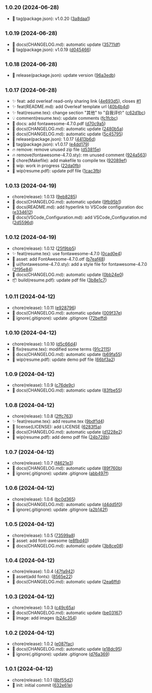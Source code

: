 ## <small>1.0.20 (2024-06-28)</small>

* 🔖 tag(package.json): v1.0.20 ([3a8daa1](https://github.com/M0rtzz/zzu-resume-template/commit/3a8daa1))



## <small>1.0.19 (2024-06-28)</small>

* 📝 docs(CHANGELOG.md): automatic update ([35711df](https://github.com/M0rtzz/zzu-resume-template/commit/35711df))
* 🔖 tag(package.json): v1.0.19 ([d045466](https://github.com/M0rtzz/zzu-resume-template/commit/d045466))



## <small>1.0.18 (2024-06-28)</small>

* 🔖 release(package.json): update version ([96a3edb](https://github.com/M0rtzz/zzu-resume-template/commit/96a3edb))



## <small>1.0.17 (2024-06-28)</small>

* ✨ feat: add overleaf read-only sharing link ([4e693d5](https://github.com/M0rtzz/zzu-resume-template/commit/4e693d5)), closes [#1](https://github.com/M0rtzz/zzu-resume-template/issues/1)
* ✨ feat(README.md): add Overleaf template url ([40b4b4d](https://github.com/M0rtzz/zzu-resume-template/commit/40b4b4d))
* ✨ feat(resume.tex): change section "其他" to "自我评价" ([c62d1bc](https://github.com/M0rtzz/zzu-resume-template/commit/c62d1bc))
* 💡 comment(resume.tex): update comments ([fc1fcbc](https://github.com/M0rtzz/zzu-resume-template/commit/fc1fcbc))
* 📝 docs: add fontawesome-4.7.0.pdf ([d70c9a5](https://github.com/M0rtzz/zzu-resume-template/commit/d70c9a5))
* 📝 docs(CHANGELOG.md): automatic update ([2480b5a](https://github.com/M0rtzz/zzu-resume-template/commit/2480b5a))
* 📝 docs(CHANGELOG.md): automatic update ([5c45795](https://github.com/M0rtzz/zzu-resume-template/commit/5c45795))
* 🔖 release(package.json): 1.0.17 ([4413b6d](https://github.com/M0rtzz/zzu-resume-template/commit/4413b6d))
* 🔖 tag(package.json): v1.0.17 ([e4dd179](https://github.com/M0rtzz/zzu-resume-template/commit/e4dd179))
* 🔥 remove: remove unused zip file ([d53815e](https://github.com/M0rtzz/zzu-resume-template/commit/d53815e))
* 🔥 remove(fontawesome-4.7.0.sty): rm unused comment ([924a563](https://github.com/M0rtzz/zzu-resume-template/commit/924a563))
* 🤖 chore(Makefile): add makefile to compile tex ([92089ef](https://github.com/M0rtzz/zzu-resume-template/commit/92089ef))
* 🚧 wip: work in progress ([22da0fb](https://github.com/M0rtzz/zzu-resume-template/commit/22da0fb))
* 🚧 wip(resume.pdf): update pdf file ([1cac3fb](https://github.com/M0rtzz/zzu-resume-template/commit/1cac3fb))



## <small>1.0.13 (2024-04-19)</small>

* chore(release): 1.0.13 ([9eb8285](https://github.com/M0rtzz/zzu-resume-template/commit/9eb8285))
* 📝 docs(CHANGELOG.md): automatic update ([9fb95b1](https://github.com/M0rtzz/zzu-resume-template/commit/9fb95b1))
* 📝 docs(README.md): add hyperlink to VSCode configuration doc ([e334612](https://github.com/M0rtzz/zzu-resume-template/commit/e334612))
* 📝 docs(VSCode_Configuration.md): add VSCode_Configuration.md ([2d5596d](https://github.com/M0rtzz/zzu-resume-template/commit/2d5596d))



## <small>1.0.12 (2024-04-19)</small>

* chore(release): 1.0.12 ([25f9bb5](https://github.com/M0rtzz/zzu-resume-template/commit/25f9bb5))
* ✨ feat(resume.tex): use fontawesome-4.7.0 ([0cad0e4](https://github.com/M0rtzz/zzu-resume-template/commit/0cad0e4))
* 🍱 asset: add FontAwesome-4.7.0.otf ([b7eaf48](https://github.com/M0rtzz/zzu-resume-template/commit/b7eaf48))
* 💄 ui(fontawesome-4.7.0.sty): add a style file for fontawesome-4.7.0 ([2f95e84](https://github.com/M0rtzz/zzu-resume-template/commit/2f95e84))
* 📝 docs(CHANGELOG.md): automatic update ([0bb24e0](https://github.com/M0rtzz/zzu-resume-template/commit/0bb24e0))
* 📦 build(resume.pdf): update pdf file ([3b8e1c7](https://github.com/M0rtzz/zzu-resume-template/commit/3b8e1c7))



## <small>1.0.11 (2024-04-12)</small>

* chore(release): 1.0.11 ([e928796](https://github.com/M0rtzz/zzu-resume-template/commit/e928796))
* 📝 docs(CHANGELOG.md): automatic update ([009f37e](https://github.com/M0rtzz/zzu-resume-template/commit/009f37e))
* 🙈 ignore(.gitignore): update .gitignore ([72beffd](https://github.com/M0rtzz/zzu-resume-template/commit/72beffd))



## <small>1.0.10 (2024-04-12)</small>

* chore(release): 1.0.10 ([d5c66d4](https://github.com/M0rtzz/zzu-resume-template/commit/d5c66d4))
* 🐛 fix(resume.tex): modified some terms ([91c2115](https://github.com/M0rtzz/zzu-resume-template/commit/91c2115))
* 📝 docs(CHANGELOG.md): automatic update ([b69fa55](https://github.com/M0rtzz/zzu-resume-template/commit/b69fa55))
* 🚧 wip(resume.pdf): update demo pdf file ([66bf3a2](https://github.com/M0rtzz/zzu-resume-template/commit/66bf3a2))



## <small>1.0.9 (2024-04-12)</small>

* chore(release): 1.0.9 ([c76de9c](https://github.com/M0rtzz/zzu-resume-template/commit/c76de9c))
* 📝 docs(CHANGELOG.md): automatic update ([83fbe55](https://github.com/M0rtzz/zzu-resume-template/commit/83fbe55))



## <small>1.0.8 (2024-04-12)</small>

* chore(release): 1.0.8 ([2ffc763](https://github.com/M0rtzz/zzu-resume-template/commit/2ffc763))
* ✨ feat(resume.tex): add resume.tex ([9bdf1d4](https://github.com/M0rtzz/zzu-resume-template/commit/9bdf1d4))
* 📄 license(LICENSE): add LICENSE ([6283f5a](https://github.com/M0rtzz/zzu-resume-template/commit/6283f5a))
* 📝 docs(CHANGELOG.md): automatic update ([d1228e2](https://github.com/M0rtzz/zzu-resume-template/commit/d1228e2))
* 🚧 wip(resume.pdf): add demo pdf file ([24b728b](https://github.com/M0rtzz/zzu-resume-template/commit/24b728b))



## <small>1.0.7 (2024-04-12)</small>

* chore(release): 1.0.7 ([f4621e3](https://github.com/M0rtzz/zzu-resume-template/commit/f4621e3))
* 📝 docs(CHANGELOG.md): automatic update ([89f760b](https://github.com/M0rtzz/zzu-resume-template/commit/89f760b))
* 🙈 ignore(.gitignore): update .gitignore ([abb497f](https://github.com/M0rtzz/zzu-resume-template/commit/abb497f))



## <small>1.0.6 (2024-04-12)</small>

* chore(release): 1.0.6 ([bc0d365](https://github.com/M0rtzz/zzu-resume-template/commit/bc0d365))
* 📝 docs(CHANGELOG.md): automatic update ([d4dd5f0](https://github.com/M0rtzz/zzu-resume-template/commit/d4dd5f0))
* 🙈 ignore(.gitignore): update .gitignore ([a2b142f](https://github.com/M0rtzz/zzu-resume-template/commit/a2b142f))



## <small>1.0.5 (2024-04-12)</small>

* chore(release): 1.0.5 ([73599a8](https://github.com/M0rtzz/zzu-resume-template/commit/73599a8))
* 🍱 asset: add font-awesome ([e8fbd40](https://github.com/M0rtzz/zzu-resume-template/commit/e8fbd40))
* 📝 docs(CHANGELOG.md): automatic update ([3b8ce08](https://github.com/M0rtzz/zzu-resume-template/commit/3b8ce08))



## <small>1.0.4 (2024-04-12)</small>

* chore(release): 1.0.4 ([47fa942](https://github.com/M0rtzz/zzu-resume-template/commit/47fa942))
* 🍱 asset(add fonts): ([8565e22](https://github.com/M0rtzz/zzu-resume-template/commit/8565e22))
* 📝 docs(CHANGELOG.md): automatic update ([2ea6ffd](https://github.com/M0rtzz/zzu-resume-template/commit/2ea6ffd))



## <small>1.0.3 (2024-04-12)</small>

* chore(release): 1.0.3 ([c49c65a](https://github.com/M0rtzz/zzu-resume-template/commit/c49c65a))
* 📝 docs(CHANGELOG.md): automatic update ([be03167](https://github.com/M0rtzz/zzu-resume-template/commit/be03167))
* 📸 image: add images ([b24c354](https://github.com/M0rtzz/zzu-resume-template/commit/b24c354))



## <small>1.0.2 (2024-04-12)</small>

* chore(release): 1.0.2 ([e087fac](https://github.com/M0rtzz/zzu-resume-template/commit/e087fac))
* 📝 docs(CHANGELOG.md): automatic update ([e18dc95](https://github.com/M0rtzz/zzu-resume-template/commit/e18dc95))
* 🙈 ignore(.gitignore): update .gitignore ([d76a369](https://github.com/M0rtzz/zzu-resume-template/commit/d76a369))



## <small>1.0.1 (2024-04-12)</small>

* chore(release): 1.0.1 ([8bf55d2](https://github.com/M0rtzz/zzu-resume-template/commit/8bf55d2))
* 🎉 init: initial commit ([632e61e](https://github.com/M0rtzz/zzu-resume-template/commit/632e61e))



